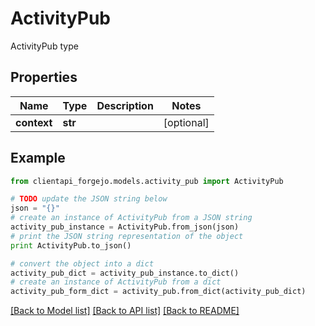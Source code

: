 # ActivityPub

ActivityPub type

## Properties
Name | Type | Description | Notes
------------ | ------------- | ------------- | -------------
**context** | **str** |  | [optional] 

## Example

```python
from clientapi_forgejo.models.activity_pub import ActivityPub

# TODO update the JSON string below
json = "{}"
# create an instance of ActivityPub from a JSON string
activity_pub_instance = ActivityPub.from_json(json)
# print the JSON string representation of the object
print ActivityPub.to_json()

# convert the object into a dict
activity_pub_dict = activity_pub_instance.to_dict()
# create an instance of ActivityPub from a dict
activity_pub_form_dict = activity_pub.from_dict(activity_pub_dict)
```
[[Back to Model list]](../README.md#documentation-for-models) [[Back to API list]](../README.md#documentation-for-api-endpoints) [[Back to README]](../README.md)


